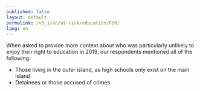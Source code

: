 ```yaml
---
published: false
layout: default
permalink: /v3_1/en/at-risk/education/FSM/
lang: en
---
```

When asked to provide more context about who was particularly unlikely to enjoy their right to education in 2019, our respondents mentioned all of the following:  

- Those living in the outer island, as high schools only exist on the main island 
- Detainees or those accused of crimes
 